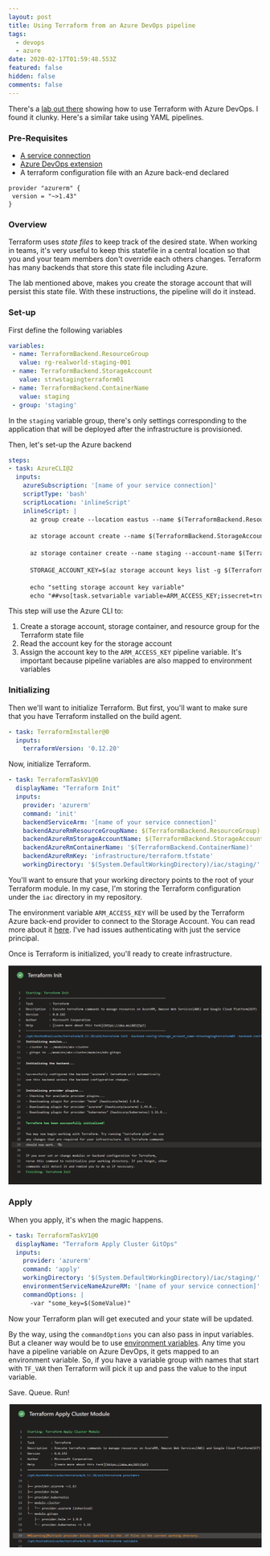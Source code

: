 ```yaml
---
layout: post
title: Using Terraform from an Azure DevOps pipeline
tags:
  - devops
  - azure
date: 2020-02-17T01:59:48.553Z
featured: false
hidden: false
comments: false
---
```

There's a [lab out there](https://www.azuredevopslabs.com/labs/vstsextend/terraform/) showing how to use Terraform with Azure DevOps. I found it clunky. Here's a similar take using YAML pipelines.

<!--more-->

### Pre-Requisites

* [A service connection](https://docs.microsoft.com/en-us/azure/devops/pipelines/library/connect-to-azure?view=azure-devops)
* [Azure DevOps extension](https://marketplace.visualstudio.com/items?itemName=ms-devlabs.custom-terraform-tasks)
* A terraform configuration file with an Azure back-end declared

```hcl
provider "azurerm" {
 version = "~>1.43"
}
```

### Overview

Terraform uses *state files* to keep track of the desired state. When working in teams, it's very useful to keep this statefile in a central location so that you and your team members don't override each others changes. Terraform has many backends that store this state file including Azure.

The lab mentioned above, makes you create the storage account that will persist this state file. With these instructions, the pipeline will do it instead.

### Set-up

First define the following variables

```yaml
variables: 
 - name: TerraformBackend.ResourceGroup
   value: rg-realworld-staging-001
 - name: TerraformBackend.StorageAccount
   value: strwstagingterraform01
 - name: TerraformBackend.ContainerName
   value: staging
 - group: 'staging'
```

In the `staging` variable group, there's only settings corresponding to the application that will be deployed after the infrastructure is provisioned.

Then, let's set-up the Azure backend

```yaml
steps:
- task: AzureCLI@2
  inputs:
    azureSubscription: '[name of your service connection]'
    scriptType: 'bash'
    scriptLocation: 'inlineScript'
    inlineScript: |
      az group create --location eastus --name $(TerraformBackend.ResourceGroup)
      
      az storage account create --name $(TerraformBackend.StorageAccount) --resource-group $(TerraformBackend.ResourceGroup) --location eastus --sku Standard_LRS
      
      az storage container create --name staging --account-name $(TerraformBackend.StorageAccount)

      STORAGE_ACCOUNT_KEY=$(az storage account keys list -g $(TerraformBackend.ResourceGroup) -n $(TerraformBackend.StorageAccount) | jq ".[0].value" -r)

      echo "setting storage account key variable"
      echo "##vso[task.setvariable variable=ARM_ACCESS_KEY;issecret=true]$STORAGE_ACCOUNT_KEY"
```

This step will use the Azure CLI to:

1. Create a storage account, storage container, and resource group for the Terraform state file
2. Read the account key for the storage account
3. Assign the account key to the `ARM_ACCESS_KEY` pipeline variable. It's important because pipeline variables are also mapped to environment variables

### Initializing

Then we'll want to initialize Terraform. But first, you'll want to make sure that you have Terraform installed on the build agent.

```yaml
- task: TerraformInstaller@0
  inputs:
    terraformVersion: '0.12.20'
```

Now, initialize Terraform.

```yaml
- task: TerraformTaskV1@0
  displayName: "Terraform Init"
  inputs:
    provider: 'azurerm'
    command: 'init'
    backendServiceArm: '[name of your service connection]'
    backendAzureRmResourceGroupName: $(TerraformBackend.ResourceGroup)
    backendAzureRmStorageAccountName: $(TerraformBackend.StorageAccount)
    backendAzureRmContainerName: '$(TerraformBackend.ContainerName)'
    backendAzureRmKey: 'infrastructure/terraform.tfstate'
    workingDirectory: '$(System.DefaultWorkingDirectory)/iac/staging/'
```

You'll want to ensure that your working directory points to the root of your Terraform module. In my case, I'm storing the Terraform configuration under the `iac` directory in my repository.

The environment variable `ARM_ACCESS_KEY` will be used by the Terraform Azure back-end provider to connect to the Storage Account. You can read more about it [here](https://www.terraform.io/docs/backends/types/azurerm.html#configuration-variables). I've had issues authenticating with just the service principal.

Once is Terraform is initialized, you'll ready to create infrastructure.

![](/assets/uploads/2020-02-16_21-38-22.png "Terraform initialized")

### Apply

When you apply, it's when the magic happens.

```yaml
- task: TerraformTaskV1@0
  displayName: "Terraform Apply Cluster GitOps"
  inputs:
    provider: 'azurerm'
    command: 'apply'
    workingDirectory: '$(System.DefaultWorkingDirectory)/iac/staging/'
    environmentServiceNameAzureRM: '[name of your service connection]'
    commandOptions: |
      -var "some_key=$(SomeValue)"
```

Now your Terraform plan will get executed and your state will be updated.

By the way, using the `commandOptions` you can also pass in input variables. But a cleaner way would be to use [environment variables](https://www.terraform.io/docs/configuration/variables.html#environment-variables). Any time you have a pipeline variable on Azure DevOps, it gets mapped to an environment variable. So, if you have a variable group with names that start with `TF_VAR` then Terraform will pick it up and pass the value to the input variable.

Save. Queue. Run!

![](/assets/uploads/2020-02-16_21-39-04.png "Terraform applied")
